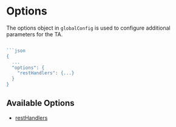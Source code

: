 # Options

The options object in `globalConfig` is used to configure additional parameters for the TA.

```javascript

```json
{
  ...
  "options": {
    "restHandlers": {...}
  }
}
```

## Available Options

- [restHandlers](./restHandlers.md)
